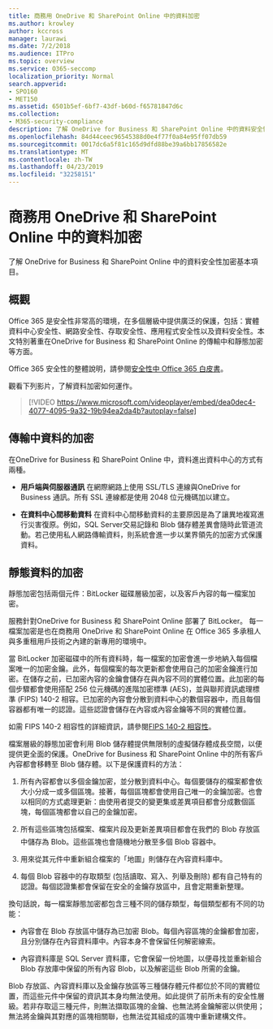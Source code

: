 ```yaml
---
title: 商務用 OneDrive 和 SharePoint Online 中的資料加密
ms.author: krowley
author: kccross
manager: laurawi
ms.date: 7/2/2018
ms.audience: ITPro
ms.topic: overview
ms.service: O365-seccomp
localization_priority: Normal
search.appverid:
- SPO160
- MET150
ms.assetid: 6501b5ef-6bf7-43df-b60d-f65781847d6c
ms.collection:
- M365-security-compliance
description: 了解 OneDrive for Business 和 SharePoint Online 中的資料安全性加密基本項目。
ms.openlocfilehash: 84d44ceec96545388d0e4f77f0a84e95ff07db59
ms.sourcegitcommit: 0017dc6a5f81c165d9dfd88be39a6bb17856582e
ms.translationtype: MT
ms.contentlocale: zh-TW
ms.lasthandoff: 04/23/2019
ms.locfileid: "32258151"
---
```

# <a name="data-encryption-in-onedrive-for-business-and-sharepoint-online"></a>商務用 OneDrive 和 SharePoint Online 中的資料加密

了解 OneDrive for Business 和 SharePoint Online 中的資料安全性加密基本項目。
  
## <a name="overview"></a>概觀

Office 365 是安全性非常高的環境，在多個層級中提供廣泛的保護，包括：實體資料中心安全性、網路安全性、存取安全性、應用程式安全性以及資料安全性。本文特別著重在OneDrive for Business 和 SharePoint Online 的傳輸中和靜態加密等方面。
  
Office 365 安全性的整體說明，請參閱[安全性中 Office 365 白皮書](https://go.microsoft.com/fwlink/p/?LinkId=270895)。
  
觀看下列影片，了解資料加密如何運作。
  
> [!VIDEO https://www.microsoft.com/videoplayer/embed/dea0dec4-4077-4095-9a32-19b94ea2da4b?autoplay=false]
  
## <a name="encryption-of-data-in-transit"></a>傳輸中資料的加密

在OneDrive for Business 和 SharePoint Online 中，資料進出資料中心的方式有兩種。
  
- **用戶端與伺服器通訊** 在網際網路上使用 SSL/TLS 連線與OneDrive for Business 通訊。所有 SSL 連線都是使用 2048 位元機碼加以建立。

- **在資料中心間移動資料** 在資料中心間移動資料的主要原因是為了讓異地複寫進行災害復原。例如，SQL Server交易記錄和 Blob 儲存體差異會隨時此管道流動。若己使用私人網路傳輸資料，則系統會進一步以業界領先的加密方式保護資料。 

## <a name="encryption-of-data-at-rest"></a>靜態資料的加密

靜態加密包括兩個元件：BitLocker 磁碟層級加密，以及客戶內容的每一檔案加密。
  
服務針對OneDrive for Business 和 SharePoint Online 部署了 BitLocker。 每一檔案加密是也在商務用 OneDrive 和 SharePoint Online 在 Office 365 多承租人與多重租用戶技術之內建的新專用的環境中。
  
當 BitLocker 加密磁碟中的所有資料時，每一檔案的加密會進一步地納入每個檔案唯一的加密金鑰。此外，每個檔案的每次更新都會使用自己的加密金鑰進行加密。在儲存之前，已加密內容的金鑰會儲存在與內容不同的實體位置。此加密的每個步驟都會使用搭配 256 位元機碼的進階加密標準 (AES)，並與聯邦資訊處理標準 (FIPS) 140-2 相容。已加密的內容會分散到資料中心的數個容器中，而且每個容器都有唯一的認證。這些認證會儲存在內容或內容金鑰等不同的實體位置。
  
如需 FIPS 140-2 相容性的詳細資訊，請參閱[FIPS 140-2 相容性](https://go.microsoft.com/fwlink/?LinkId=517625)。
  
檔案層級的靜態加密會利用 Blob 儲存體提供無限制的虛擬儲存體成長空間，以便提供更全面的保護。OneDrive for Business 和 SharePoint Online 中的所有客戶內容都會移轉至 Blob 儲存體。以下是保護資料的方法：
  
1. 所有內容都會以多個金鑰加密，並分散到資料中心。每個要儲存的檔案都會依大小分成一或多個區塊。接著，每個區塊都會使用自己唯一的金鑰加密。也會以相同的方式處理更新：由使用者提交的變更集或差異項目都會分成數個區塊，每個區塊都會以自己的金鑰加密。

2. 所有這些區塊包括檔案、檔案片段及更新差異項目都會在我們的 Blob 存放區中儲存為 Blob。這些區塊也會隨機地分散至多個 Blob 容器中。

3. 用來從其元件中重新組合檔案的「地圖」則儲存在內容資料庫中。

4. 每個 Blob 容器中的存取類型 (包括讀取、寫入、列舉及刪除) 都有自己特有的認證。每個認證集都會保留在安全的金鑰存放區中，且會定期重新整理。

換句話說，每一檔案靜態加密都包含三種不同的儲存類型，每個類型都有不同的功能：
  
- 內容會在 Blob 存放區中儲存為已加密 Blob。每個內容區塊的金鑰都會加密，且分別儲存在內容資料庫中。內容本身不會保留任何解密線索。

- 內容資料庫是 SQL Server 資料庫，它會保留一份地圖，以便尋找並重新組合 Blob 存放庫中保留的所有內容 Blob，以及解密這些 Blob 所需的金鑰。

Blob 存放區、內容資料庫以及金鑰存放區等三種儲存體元件都位於不同的實體位置，而這些元件中保留的資訊其本身均無法使用。如此提供了前所未有的安全性層級。若非存取這三種元件，則無法擷取區塊的金鑰、也無法將金鑰解密以供使用；無法將金鑰與其對應的區塊相關聯，也無法從其組成的區塊中重新建構文件。